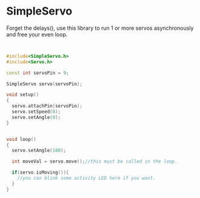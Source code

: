 # SimpleServo
Forget the delays(), use this library to run 1 or more servos asynchronously and free your even loop.

```cpp


#include<SimpleServo.h>
#include<Servo.h>

const int servoPin = 9;

SimpleServo servo(servoPin);

void setup()
{
  servo.attachPin(servoPin);
  servo.setSpeed(8);
  servo.setAngle(0);
}


void loop()
{  
  servo.setAngle(180);

  int moveVal = servo.move();//this must be called in the loop.

  if(servo.isMoving()){
	//you can blink some activity LED here if you want.
  }
}
```
